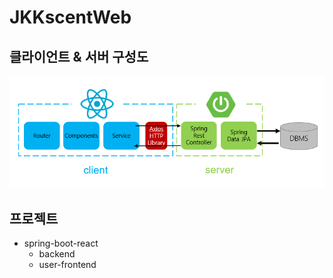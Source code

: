 ﻿# JKKscentWeb
 ## 클라이언트 & 서버 구성도
 ![client_server](client_server.png)
 ## 프로젝트 
  - spring-boot-react
     - backend 
     - user-frontend
